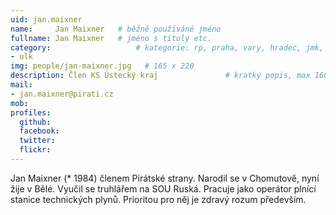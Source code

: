 ```yaml
---
uid: jan.maixner
name:     Jan Maixner  	# běžně používáné jméno
fullname: Jan Maixner  	# jméno s tituly etc.
category:                 	# kategorie: rp, praha, vary, hradec, jmk, senat
- ulk
img: people/jan-maixner.jpg   # 165 x 220
description: Člen KS Ústecký kraj            	# kratký popis, max 160 znaků
mail:
- jan.maixner@pirati.cz
mob:			  
profiles:
  github:                 
  facebook: 		  
  twitter: 		  
  flickr:     		
---
```


Jan Maixner (* 1984) členem Pirátské strany. Narodil se v Chomutově, nyní žije v Bělé. Vyučil se truhlářem na SOU Ruská. Pracuje jako operátor plnící stanice technických plynů. Prioritou pro něj je zdravý rozum především. 
